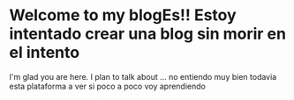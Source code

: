 # Welcome to my blogEs!!  Estoy intentado crear una blog sin morir en el intento


I'm glad you are here. I plan to talk about ...
no entiendo  muy bien todavia esta plataforma 
a ver si poco a poco voy aprendiendo
